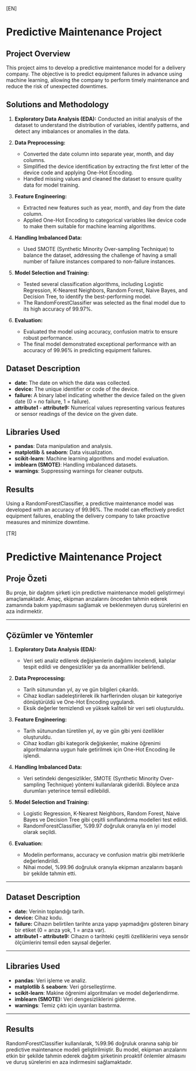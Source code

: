 [EN]
# Predictive Maintenance Project

## Project Overview
This project aims to develop a predictive maintenance model for a delivery company. The objective is to predict equipment failures in advance using machine learning, allowing the company to perform timely maintenance and reduce the risk of unexpected downtimes.

## Solutions and Methodology

1. **Exploratory Data Analysis (EDA):** Conducted an initial analysis of the dataset to understand the distribution of variables, identify patterns, and detect any imbalances or anomalies in the data.

2. **Data Preprocessing:** 
   - Converted the date column into separate year, month, and day columns.
   - Simplified the device identification by extracting the first letter of the device code and applying One-Hot Encoding.
   - Handled missing values and cleaned the dataset to ensure quality data for model training.

3. **Feature Engineering:** 
   - Extracted new features such as year, month, and day from the date column.
   - Applied One-Hot Encoding to categorical variables like device code to make them suitable for machine learning algorithms.

4. **Handling Imbalanced Data:** 
   - Used SMOTE (Synthetic Minority Over-sampling Technique) to balance the dataset, addressing the challenge of having a small number of failure instances compared to non-failure instances.

5. **Model Selection and Training:** 
   - Tested several classification algorithms, including Logistic Regression, K-Nearest Neighbors, Random Forest, Naive Bayes, and Decision Tree, to identify the best-performing model.
   - The RandomForestClassifier was selected as the final model due to its high accuracy of 99.97%.

6. **Evaluation:**
   - Evaluated the model using accuracy, confusion matrix to ensure robust performance.
   - The final model demonstrated exceptional performance with an accuracy of 99.96% in predicting equipment failures.

## Dataset Description
- **date:** The date on which the data was collected.
- **device:** The unique identifier or code of the device.
- **failure:** A binary label indicating whether the device failed on the given date (0 = no failure, 1 = failure).
- **attribute1 - attribute9:** Numerical values representing various features or sensor readings of the device on the given date.

## Libraries Used
- **pandas**: Data manipulation and analysis.
- **matplotlib** & **seaborn**: Data visualization.
- **scikit-learn**: Machine learning algorithms and model evaluation.
- **imblearn (SMOTE)**: Handling imbalanced datasets.
- **warnings**: Suppressing warnings for cleaner outputs.

## Results
Using a RandomForestClassifier, a predictive maintenance model was developed with an accuracy of 99.96%. The model can effectively predict equipment failures, enabling the delivery company to take proactive measures and minimize downtime.

[TR]
# Predictive Maintenance Project

## Proje Özeti
Bu proje, bir dağıtım şirketi için predictive maintenance modeli geliştirmeyi amaçlamaktadır. Amaç, ekipman arızalarını önceden tahmin ederek zamanında bakım yapılmasını sağlamak ve beklenmeyen duruş sürelerini en aza indirmektir.

---

## Çözümler ve Yöntemler

1. **Exploratory Data Analysis (EDA):** 
   - Veri seti analiz edilerek değişkenlerin dağılımı incelendi, kalıplar tespit edildi ve dengesizlikler ya da anormallikler belirlendi.

2. **Data Preprocessing:** 
   - Tarih sütunundan yıl, ay ve gün bilgileri çıkarıldı.
   - Cihaz kodları sadeleştirilerek ilk harflerinden oluşan bir kategoriye dönüştürüldü ve One-Hot Encoding uygulandı.
   - Eksik değerler temizlendi ve yüksek kaliteli bir veri seti oluşturuldu.

3. **Feature Engineering:** 
   - Tarih sütunundan türetilen yıl, ay ve gün gibi yeni özellikler oluşturuldu.
   - Cihaz kodları gibi kategorik değişkenler, makine öğrenimi algoritmalarına uygun hale getirilmek için One-Hot Encoding ile işlendi.

4. **Handling Imbalanced Data:** 
   - Veri setindeki dengesizlikler, SMOTE (Synthetic Minority Over-sampling Technique) yöntemi kullanılarak giderildi. Böylece arıza durumları yeterince temsil edilebildi.

5. **Model Selection and Training:** 
   - Logistic Regression, K-Nearest Neighbors, Random Forest, Naive Bayes ve Decision Tree gibi çeşitli sınıflandırma modelleri test edildi.
   - RandomForestClassifier, %99.97 doğruluk oranıyla en iyi model olarak seçildi.

6. **Evaluation:**
   - Modelin performansı, accuracy ve confusion matrix gibi metriklerle değerlendirildi.
   - Nihai model, %99.96 doğruluk oranıyla ekipman arızalarını başarılı bir şekilde tahmin etti.

---

## Dataset Description
- **date:** Verinin toplandığı tarih.
- **device:** Cihaz kodu.
- **failure:** Cihazın belirtilen tarihte arıza yapıp yapmadığını gösteren binary bir etiket (0 = arıza yok, 1 = arıza var).
- **attribute1 - attribute9:** Cihazın o tarihteki çeşitli özelliklerini veya sensör ölçümlerini temsil eden sayısal değerler.

---

## Libraries Used
- **pandas**: Veri işleme ve analiz.
- **matplotlib** & **seaborn**: Veri görselleştirme.
- **scikit-learn**: Makine öğrenimi algoritmaları ve model değerlendirme.
- **imblearn (SMOTE):** Veri dengesizliklerini giderme.
- **warnings**: Temiz çıktı için uyarıları bastırma.

---

## Results
RandomForestClassifier kullanılarak, %99.96 doğruluk oranına sahip bir predictive maintenance modeli geliştirilmiştir. Bu model, ekipman arızalarını etkin bir şekilde tahmin ederek dağıtım şirketinin proaktif önlemler almasını ve duruş sürelerini en aza indirmesini sağlamaktadır.

